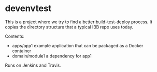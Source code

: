 # devenvtest
This is a project where we try to find a better build-test-deploy process. It copies the directory structure that a typical IBB repo uses today.

Contents:
- apps/app1 example application that can be packaged as a Docker container
- domain/module1 a dependency for app1

Runs on Jenkins and Travis.
